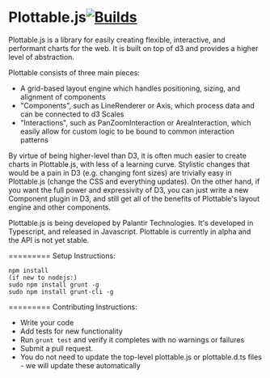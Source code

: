 Plottable.js[![Builds](https://api.travis-ci.org/repositories/palantir/plottable.png?branch=master)](https://travis-ci.org/palantir/plottable)
============

Plottable.js is a library for easily creating flexible, interactive, and performant charts for the web. It is built on top of d3 and provides a higher level of abstraction.

Plottable consists of three main pieces:
- A grid-based layout engine which handles positioning, sizing, and alignment of components
- "Components", such as LineRenderer or Axis, which process data and can be connected to d3 Scales
- "Interactions", such as PanZoomInteraction or AreaInteraction, which easily allow for custom logic to be bound to common interaction patterns

By virtue of being higher-level than D3, it is often much easier to create charts in Plottable.js, with less of a learning curve. Stylistic changes that would be a pain in D3 (e.g. changing font sizes) are trivially easy in Plottable.js (change the CSS and everything updates). On the other hand, if you want the full power and expressivity of D3, you can just write a new Component plugin in D3, and still get all of the benefits of Plottable's layout engine and other components.

Plottable.js is being developed by Palantir Technologies. It's developed in Typescript, and released in Javascript. Plottable is currently in alpha and the API is not yet stable.

=========
Setup Instructions:

    npm install
    (if new to nodejs:)
    sudo npm install grunt -g
    sudo npm install grunt-cli -g

=========
Contributing Instructions:
- Write your code
- Add tests for new functionality
- Run `grunt test` and verify it completes with no warnings or failures
- Submit a pull request.
- You do not need to update the top-level plottable.js or plottable.d.ts files - we will update these automatically
